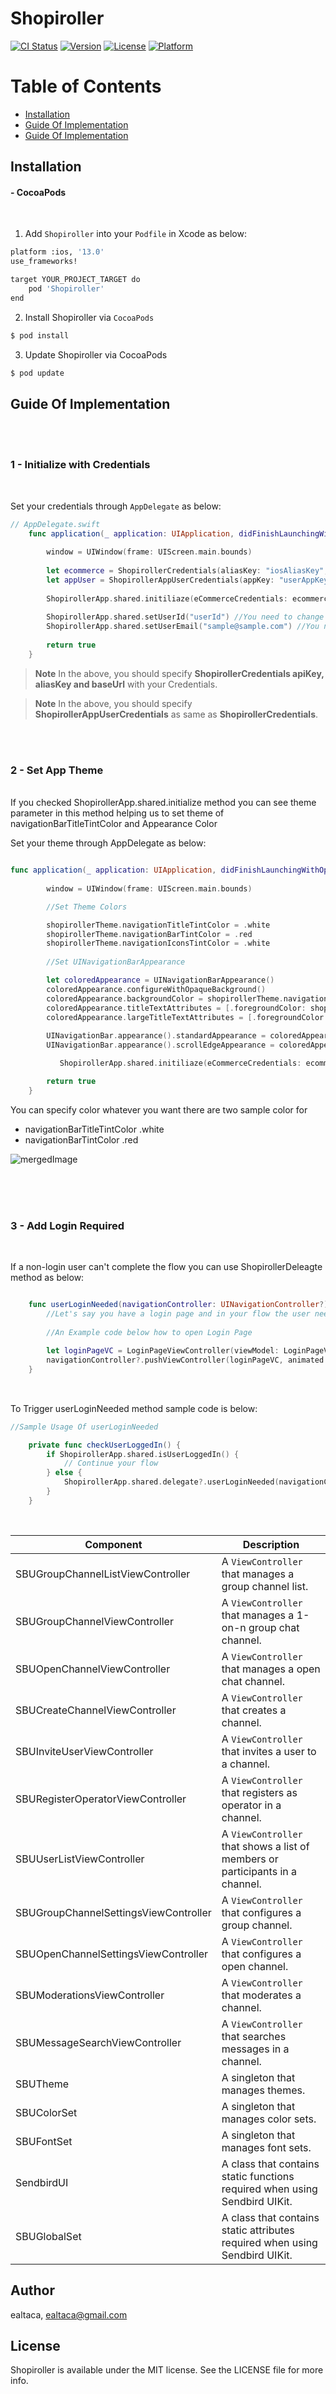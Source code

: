 # Shopiroller

[![CI Status](https://img.shields.io/travis/ealtaca/Shopiroller.svg?style=flat)](https://travis-ci.org/ealtaca/Shopiroller)
[![Version](https://img.shields.io/cocoapods/v/Shopiroller.svg?style=flat)](https://cocoapods.org/pods/Shopiroller)
[![License](https://img.shields.io/cocoapods/l/Shopiroller.svg?style=flat)](https://cocoapods.org/pods/Shopiroller)
[![Platform](https://img.shields.io/cocoapods/p/Shopiroller.svg?style=flat)](https://cocoapods.org/pods/Shopiroller)

Table of Contents[](README.md)
===================
<!--ts-->
   * [Installation](#installation)
   * [Guide Of Implementation](#guide-of-implementation)
   * [Guide Of Implementation](#guide-of-implementation)

<!--te-->

## Installation

#### - CocoaPods

<br/>

1. Add `Shopiroller` into your `Podfile` in Xcode as below:

```bash
platform :ios, '13.0'
use_frameworks!

target YOUR_PROJECT_TARGET do
    pod 'Shopiroller'
end
```
2. Install Shopiroller via `CocoaPods`
```bash
$ pod install
```

3. Update Shopiroller via CocoaPods
```bash
$ pod update
```

## Guide Of Implementation
<br/>

<br/>

### 1 - Initialize with Credentials
 <br/>

Set your credentials through `AppDelegate` as below:

```swift
// AppDelegate.swift
    func application(_ application: UIApplication, didFinishLaunchingWithOptions launchOptions: [UIApplication.LaunchOptionsKey : Any]?) -> Bool {
        
        window = UIWindow(frame: UIScreen.main.bounds)
        
        let ecommerce = ShopirollerCredentials(aliasKey: "iosAliasKey", apiKey: "apiKey", baseUrl: "baseUrl") /* You need to change string variables iosAliasKey, apiKey and baseUrl with your credentials */
        let appUser = ShopirollerAppUserCredentials(appKey: "userAppKey", apiKey: "userApiKey", baseUrl: "userBaseUrl") /* These credentials for users these variables need to be changed like below code with your credentials */
        
        ShopirollerApp.shared.initiliaze(eCommerceCredentials: ecommerce, appUserCredentials: appUser, baseUrl: "", theme: getShopirollerTheme(navigationTitleColor: .white, navigationBartintColor: .red))
        
        ShopirollerApp.shared.setUserId("userId") //You need to change this variable with your User Id
        ShopirollerApp.shared.setUserEmail("sample@sample.com") //You need to change this variable with your User Email
        
        return true
    }
```
> **Note**
> In the above, you should specify  **ShopirollerCredentials apiKey, aliasKey and baseUrl**  with your Credentials.<br/>

> **Note**
> In the above, you should specify **ShopirollerAppUserCredentials** as same as **ShopirollerCredentials**.
 
<br/>

<br/>

  ### 2 - Set App Theme
  <br/>
If you checked ShopirollerApp.shared.initialize method you can see theme parameter in this method helping us to set theme of navigationBarTitleTintColor and Appearance Color  <br/>

Set your theme through AppDelegate as below:

```swift

func application(_ application: UIApplication, didFinishLaunchingWithOptions launchOptions: [UIApplication.LaunchOptionsKey : Any]?) -> Bool {
        
        window = UIWindow(frame: UIScreen.main.bounds)

        //Set Theme Colors

        shopirollerTheme.navigationTitleTintColor = .white
        shopirollerTheme.navigationBarTintColor = .red
        shopirollerTheme.navigationIconsTintColor = .white
        
        //Set UINavigationBarAppearance

        let coloredAppearance = UINavigationBarAppearance()
        coloredAppearance.configureWithOpaqueBackground()
        coloredAppearance.backgroundColor = shopirollerTheme.navigationBarTintColor
        coloredAppearance.titleTextAttributes = [.foregroundColor: shopirollerTheme.navigationTitleTintColor]
        coloredAppearance.largeTitleTextAttributes = [.foregroundColor: shopirollerTheme.navigationBarTintColor]
                       
        UINavigationBar.appearance().standardAppearance = coloredAppearance
        UINavigationBar.appearance().scrollEdgeAppearance = coloredAppearance

           ShopirollerApp.shared.initiliaze(eCommerceCredentials: ecommerce, appUserCredentials: appUser, baseUrl: "", theme: shopirollerTheme)

        return true
    }

```
You can specify color whatever you want there are two sample color for <br/>
* navigationBarTitleTintColor .white
* navigationBarTintColor .red <br/>

![mergedImage](https://user-images.githubusercontent.com/86607113/191032268-d7396d19-74e7-4468-9460-1e54826fc85b.png)

<br/>
<br/>

<br/>

  ### 3 - Add Login Required
  <br/>

 If a non-login user can't complete the flow you can use ShopirollerDeleagte method as below:

```swift

    func userLoginNeeded(navigationController: UINavigationController?) {
        //Let's say you have a login page and in your flow the user needs to login to complete the flow, if user not logged in you can use this function to redirect the user to the login screen. An example usage is available in SRProductDetailViewController
        
        //An Example code below how to open Login Page
        
        let loginPageVC = LoginPageViewController(viewModel: LoginPageViewModel())
        navigationController?.pushViewController(loginPageVC, animated: true)
    }
    
```
<br/>To Trigger userLoginNeeded method sample code is below:<br/>

```swift
//Sample Usage Of userLoginNeeded

    private func checkUserLoggedIn() {
        if ShopirollerApp.shared.isUserLoggedIn() {
            // Continue your flow
        } else {
            ShopirollerApp.shared.delegate?.userLoginNeeded(navigationController: self.navigationController) //This code will trigger userLoginNeeded method in Appdelegate and redirect user to login page.
        }
    }
```

<br/>

|Component|Description|
|---|---|
|SBUGroupChannelListViewController|A `ViewController` that manages a group channel list.|
|SBUGroupChannelViewController|A `ViewController` that manages a 1-on-n group chat channel.|
|SBUOpenChannelViewController|A `ViewController` that manages a open chat channel.|
|SBUCreateChannelViewController|A `ViewController` that creates a channel.|
|SBUInviteUserViewController|A `ViewController` that invites a user to a channel.|
|SBURegisterOperatorViewController|A `ViewController` that registers as operator in a channel.|
|SBUUserListViewController|A `ViewController` that shows a list of members or participants in a channel.|
|SBUGroupChannelSettingsViewController|A `ViewController` that configures a group channel.|
|SBUOpenChannelSettingsViewController|A `ViewController` that configures a open channel.|
|SBUModerationsViewController|A `ViewController` that moderates a channel.|
|SBUMessageSearchViewController|A `ViewController` that searches messages in a channel.|
|SBUTheme|A singleton that manages themes.|
|SBUColorSet|A singleton that manages color sets.|
|SBUFontSet|A singleton that manages font sets.|
|SendbirdUI|A class that contains static functions required when using Sendbird UIKit.|
|SBUGlobalSet|A class that contains static attributes required when using Sendbird UIKit.|

## Author

ealtaca, ealtaca@gmail.com

## License

Shopiroller is available under the MIT license. See the LICENSE file for more info.
